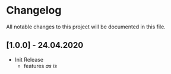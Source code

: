 # Changelog
All notable changes to this project will be documented in this file.

## [1.0.0] - 24.04.2020
- Init Release
  - features *as is*

